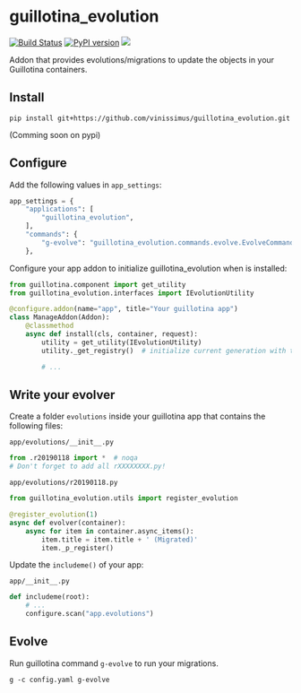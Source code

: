 # guillotina_evolution


[![Build Status](https://travis-ci.org/vinissimus/guillotina_evolution.svg?branch=master)](https://travis-ci.org/vinissimus/guillotina_evolution) [![PyPI version](https://badge.fury.io/py/guillotina-evolution.svg)](https://badge.fury.io/py/guillotina-evolution) ![](https://img.shields.io/pypi/pyversions/guillotina_evolution.svg)

Addon that provides evolutions/migrations to update the objects in your Guillotina containers.


## Install

```console
pip install git+https://github.com/vinissimus/guillotina_evolution.git
```

(Comming soon on pypi)


## Configure

Add the following values in `app_settings`:

```python
app_settings = {
    "applications": [
        "guillotina_evolution",
    ],
    "commands": {
        "g-evolve": "guillotina_evolution.commands.evolve.EvolveCommand",
    },
```

Configure your app addon to initialize guillotina_evolution when is installed:

```python
from guillotina.component import get_utility
from guillotina_evolution.interfaces import IEvolutionUtility

@configure.addon(name="app", title="Your guillotina app")
class ManageAddon(Addon):
    @classmethod
    async def install(cls, container, request):
        utility = get_utility(IEvolutionUtility)
        utility._get_registry()  # initialize current generation with the greatest registered generation

        # ...
```


## Write your evolver

Create a folder `evolutions` inside your guillotina app that contains the following files:

`app/evolutions/__init__.py`
```python
from .r20190118 import *  # noqa
# Don't forget to add all rXXXXXXXX.py!
```

`app/evolutions/r20190118.py`
```python
from guillotina_evolution.utils import register_evolution

@register_evolution(1)
async def evolver(container):
    async for item in container.async_items():
        item.title = item.title + ' (Migrated)'
        item._p_register()
```

Update the `includeme()` of your app:

`app/__init__.py`
```python
def includeme(root):
    # ...
    configure.scan("app.evolutions")
```


## Evolve

Run guillotina command `g-evolve` to run your migrations.

```console
g -c config.yaml g-evolve
```
